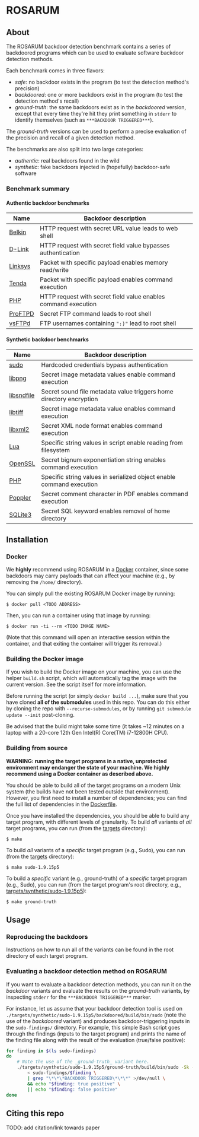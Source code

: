 # ROSARUM

## About
The ROSARUM backdoor detection benchmark contains a series of backdoored programs which can be used
to evaluate software backdoor detection methods.

Each benchmark comes in three flavors:
- _safe_: no backdoor exists in the program (to test the detection method's precision)
- _backdoored_: one or more backdoors exist in the program (to test the detection method's recall)
- _ground-truth_: the same backdoors exist as in the _backdoored_ version, except that every time
  they're hit they print something in `stderr` to identify themselves (such as `***BACKDOOR
  TRIGGERED***`).

The _ground-truth_ versions can be used to perform a precise evaluation of the precision and
recall of a given detection method.

The benchmarks are also split into two large categories:
- _authentic_: real backdoors found in the wild
- _synthetic_: fake backdoors injected in (hopefully) backdoor-safe software


### Benchmark summary
#### Authentic backdoor benchmarks
| Name               | Backdoor description                                           |
| ------------------ | -------------------------------------------------------------- |
| [Belkin][belkin]   | HTTP request with secret URL value leads to web shell          |
| [D-Link][dlink]    | HTTP request with secret field value bypasses authentication   |
| [Linksys][scfgmgr] | Packet with specific payload enables memory read/write         |
| [Tenda][tenda]     | Packet with specific payload enables command execution         |
| [PHP][php]         | HTTP request with secret field value enables command execution |
| [ProFTPD][proftpd] | Secret FTP command leads to root shell                         |
| [vsFTPd][vsftpd]   | FTP usernames containing `":)"` lead to root shell             |

#### Synthetic backdoor benchmarks
| Name                     | Backdoor description                                                 |
| ------------------------ | -------------------------------------------------------------------- |
| [sudo][sudo]             | Hardcoded credentials bypass authentication                          |
| [libpng][libpng]         | Secret image metadata values enable command execution                |
| [libsndfile][libsndfile] | Secret sound file metadata value triggers home directory encryption  |
| [libtiff][libtiff]       | Secret image metadata value enables command execution                |
| [libxml2][libxml2]       | Secret XML node format enables command execution                     |
| [Lua][lua]               | Specific string values in script enable reading from filesystem      |
| [OpenSSL][openssl]       | Secret bignum exponentiation string enables command execution        |
| [PHP][php-unserialize]   | Specific string values in serialized object enable command execution |
| [Poppler][poppler]       | Secret comment character in PDF enables command execution            |
| [SQLite3][sqlite3]       | Secret SQL keyword enables removal of home directory                 |


## Installation
### Docker
We **highly** recommend using ROSARUM in a [Docker](https://docs.docker.com/get-started/)
container, since some backdoors may carry payloads that can affect your machine (e.g., by removing
the `/home/` directory).

You can simply pull the existing ROSARUM Docker image by running:
```console
$ docker pull <TODO ADDRESS>
```
Then, you can run a container using that image by running:
```console
$ docker run -ti --rm <TODO IMAGE NAME>
```
(Note that this command will open an interactive session within the container, and that exiting the
container will trigger its removal.)

### Building the Docker image
If you wish to build the Docker image on your machine, you can use the helper `build.sh` script,
which will automatically tag the image with the current version. See the script itself for more
information.

Before running the script (or simply `docker build ...`), make sure that you have cloned **all of
the submodules** used in this repo. You can do this either by cloning the repo with
`--recurse-submodules`, or by running `git submodule update --init` post-cloning.

Be advised that the build might take some time (it takes ~12 minutes on a laptop with a 20-core
12th Gen Intel(R) Core(TM) i7-12800H CPU).

### Building from source
**WARNING: running the target programs in a native, unprotected environment may endanger the state
of your machine. We highly recommend using a Docker container as described above.**

You should be able to build all of the target programs on a modern Unix system (the builds have not
been tested outside that environment). However, you first need to install a number of dependencies;
you can find the full list of dependencies in the [Dockerfile](./Dockerfile).

Once you have installed the dependencies, you should be able to build any target program, with
different levels of granularity. To build _all_ variants of _all_ target programs, you can run
(from the [targets](./targets/) directory):
```console
$ make
```
To build _all_ variants of a _specific_ target program (e.g., Sudo), you can run (from the
[targets](./targets/) directory):
```console
$ make sudo-1.9.15p5
```
To build a _specific_ variant (e.g., ground-truth) of a _specific_ target program (e.g., Sudo), you
can run (from the target program's root directory, e.g.,
[targets/synthetic/sudo-1.9.15p5](./targets/synthetic/sudo-1.9.15p5)):
```console
$ make ground-truth
```


## Usage
### Reproducing the backdoors
Instructions on how to run all of the variants can be found in the root directory of each target
program.

### Evaluating a backdoor detection method on ROSARUM
If you want to evaluate a backdoor detection methods, you can run it on the _backdoor_ variants and
evaluate the results on the _ground-truth_ variants, by inspecting `stderr` for the `***BACKDOOR
TRIGGERED***` marker.

For instance, let us assume that your backdoor detection tool is used on
`./targets/synthetic/sudo-1.9.15p5/backdoored/build/bin/sudo` (note the use of the _backdoored_
variant) and produces backdoor-triggering inputs in the `sudo-findings/` directory.
For example, this simple Bash script goes through the findings (inputs to the target program) and
prints the name of the finding file along with the result of the evaluation (true/false positive):
```bash
for finding in $(ls sudo-findings)
do
    # Note the use of the _ground-truth_ variant here.
    ./targets/synthetic/sudo-1.9.15p5/ground-truth/build/bin/sudo -Sk -- id 2>&1 \
        < sudo-findings/$finding \
        | grep "\*\*\*BACKDOOR TRIGGERED\*\*\*" >/dev/null \
        && echo "$finding: true positive" \
        || echo "$finding: false positive"
done
```


## Citing this repo
TODO: add citation/link towards paper


[belkin]: ./targets/authentic/belkin-f9k1102-httpd/
[dlink]: ./targets/authentic/d-link-1.13A-thttpd/
[scfgmgr]: ./targets/authentic/linksys-openwag200g-scfgmgr/
[tenda]: ./targets/authentic/tenda-w302r-httpd/
[php]: ./targets/authentic/php-8.1.0-dev/
[proftpd]: ./targets/authentic/proftpd-1.3.3c/
[vsftpd]: ./targets/authentic/vsftpd-2.3.4/
[sudo]: ./targets/synthetic/sudo-1.9.15p5/
[libpng]: ./targets/synthetic/libpng-1.6.43/
[libsndfile]: ./targets/synthetic/libsndfile-1.2.2/
[libtiff]: ./targets/synthetic/libtiff-4.3.0/
[libxml2]: ./targets/synthetic/libxml2-2.9.12/
[lua]: ./targets/synthetic/lua-5.4.7/
[openssl]: ./targets/synthetic/openssl-3.0.0/
[php-unserialize]: ./targets/synthetic/php-8.0.20/
[poppler]: ./targets/synthetic/poppler-21.07.0/
[sqlite3]: ./targets/synthetic/sqlite3-3.37.0/
